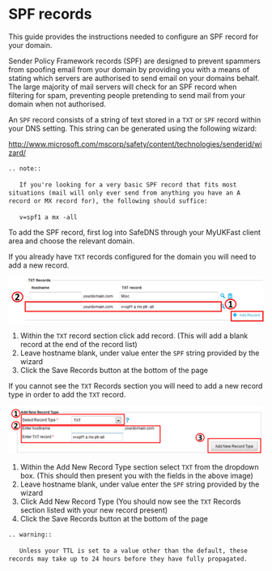 # SPF records

This guide provides the instructions needed to configure an SPF record for your domain.

Sender Policy Framework records (SPF) are designed to prevent spammers from spoofing email from your domain by providing you with a means of stating which servers are authorised to send email on your domains behalf. The large majority of mail servers will check for an SPF record when filtering for spam, preventing people pretending to send mail from your domain when not authorised.

An `SPF` record consists of a string of text stored in a `TXT` or `SPF` record within your DNS setting. This string can be generated using the following wizard:

<http://www.microsoft.com/mscorp/safety/content/technologies/senderid/wizard/>

```eval_rst
.. note::

   If you're looking for a very basic SPF record that fits most situations (mail will only ever send from anything you have an A record or MX record for), the following should suffice:

   v=spf1 a mx -all
```

To add the SPF record, first log into SafeDNS through your MyUKFast client area and choose the relevant domain.

If you already have `TXT` records configured for the domain you will need to add a new record.

![SPF 1](files/spf1.png)

1. Within the `TXT` record section click add record. (This will add a blank record at the end of the record list)
2. Leave hostname blank, under value enter the `SPF` string provided by the wizard
3. Click the Save Records button at the bottom of the page

If you cannot see the `TXT` Records section you will need to add a new record type in order to add the `TXT` record.

![SPF 2](files/spf2.png)

1. Within the Add New Record Type section select `TXT` from the dropdown box. (This should then present you with the fields in the above image)
2. Leave hostname blank, under value enter the `SPF` string provided by the wizard
3. Click Add New Record Type (You should now see the `TXT` Records section listed with your new record present)
4. Click the Save Records button at the bottom of the page

```eval_rst
.. warning::

   Unless your TTL is set to a value other than the default, these records may take up to 24 hours before they have fully propagated.
```
